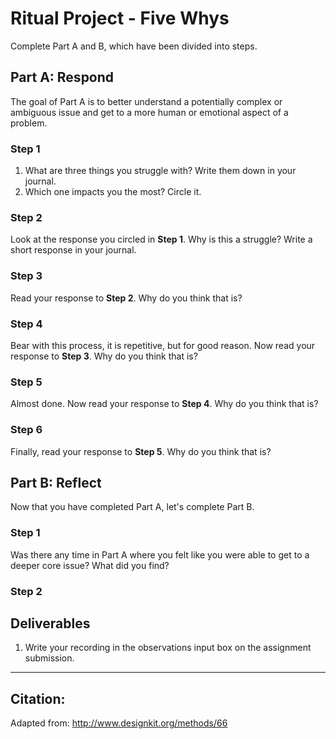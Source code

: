 # Ritual Project - Five Whys
Complete Part A and B, which have been divided into steps.

## Part A: Respond
The goal of Part A is to better understand a potentially complex or ambiguous issue and get to a more human or emotional aspect of a problem.

### Step 1

1. What are three things you struggle with? Write them down in your journal.
2. Which one impacts you the most? Circle it.

### Step 2

Look at the response you circled in **Step 1**. Why is this a struggle? Write a short response in your journal.

### Step 3

Read your response to **Step 2**. Why do you think that is?

### Step 4

Bear with this process, it is repetitive, but for good reason. Now read your response to **Step 3**. Why do you think that is?

### Step 5

Almost done. Now read your response to **Step 4**. Why do you think that is?

### Step 6

Finally, read your response to **Step 5**. Why do you think that is?

## Part B: Reflect
Now that you have completed Part A, let's complete Part B. 

### Step 1
Was there any time in Part A where you felt like you were able to get to a deeper core issue? What did you find?
 
### Step 2

## Deliverables
1. Write your recording in the observations input box on the assignment submission.

* * *

## Citation:
Adapted from: http://www.designkit.org/methods/66